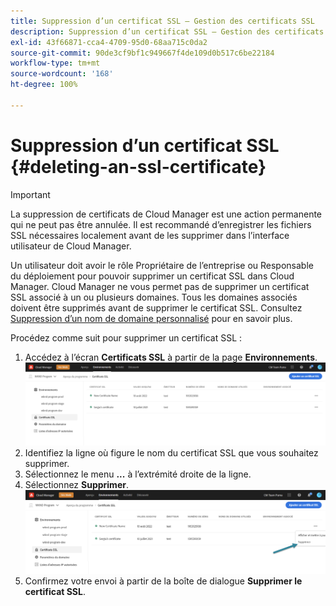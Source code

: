 ```yaml
---
title: Suppression d’un certificat SSL – Gestion des certificats SSL
description: Suppression d’un certificat SSL – Gestion des certificats SSL
exl-id: 43f66871-cca4-4709-95d0-68aa715c0da2
source-git-commit: 90de3cf9bf1c949667f4de109d0b517c6be22184
workflow-type: tm+mt
source-wordcount: '168'
ht-degree: 100%

---
```


# Suppression d’un certificat SSL {#deleting-an-ssl-certificate}

>[!IMPORTANT]
>La suppression de certificats de Cloud Manager est une action permanente qui ne peut pas être annulée. Il est recommandé d’enregistrer les fichiers SSL nécessaires localement avant de les supprimer dans l’interface utilisateur de Cloud Manager.

Un utilisateur doit avoir le rôle Propriétaire de l’entreprise ou Responsable du déploiement pour pouvoir supprimer un certificat SSL dans Cloud Manager. Cloud Manager ne vous permet pas de supprimer un certificat SSL associé à un ou plusieurs domaines. Tous les domaines associés doivent être supprimés avant de supprimer le certificat SSL. Consultez [Suppression d’un nom de domaine personnalisé](/help/implementing/cloud-manager/custom-domain-names/delete-custom-domain-name.md) pour en savoir plus.

Procédez comme suit pour supprimer un certificat SSL :

1. Accédez à l’écran **Certificats SSL** à partir de la page **Environnements**.
   ![](/help/implementing/cloud-manager/assets/ssl/ssl-cert-3.png)
1. Identifiez la ligne où figure le nom du certificat SSL que vous souhaitez supprimer.
1. Sélectionnez le menu **...** à l’extrémité droite de la ligne.
1. Sélectionnez **Supprimer**.
   ![](/help/implementing/cloud-manager/assets/ssl/ssl-cert-delete01.png)
1. Confirmez votre envoi à partir de la boîte de dialogue **Supprimer le certificat SSL**.
